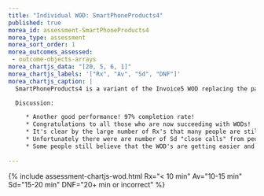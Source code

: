```yaml
---
title: "Individual WOD: SmartPhoneProducts4"
published: true
morea_id: assessment-SmartPhoneProducts4
morea_type: assessment
morea_sort_order: 1
morea_outcomes_assessed:
 - outcome-objects-arrays
morea_chartjs_data: "[20, 5, 6, 1]"
morea_chartjs_labels: '["Rx", "Av", "Sd", "DNF"]'
morea_chartjs_caption: |
  SmartPhoneProducts4 is a variant of the Invoice5 WOD replacing the parallel arrays with a multi-dimensional array.

  Discussion:

     * Another good performance! 97% completion rate!
     * Congratulations to all those who are now succeeding with WODs! 
     * It's clear by the large number of Rx's that many people are still improving their WOD performance.
     * Unfortunately there were are number of Sd "close calls" from people who had been completing the WODs just fine previously. This may be from poor preparation due to the short time between this WOD and the last WOD. If you had a hard time with this WOD but not on the previous one it is suggested that you look carefully at what you did differently to prepare. In particular many of the people who had trouble said they did not do the WOD until they got under DNF time. 
     * Some people still believe that the WOD's are getting easier and that it's not their skill that is improving. I've head comments like "The only reason I completed this WOD was because Arrays are easy" It's difficult to get perspective when you're on a fast moving train! Here's another perspective - perhaps Arrays are easy because your skills and understanding have developed to the point where you quickly understand and appreciate the elegance of using arrays. Ask yourself this, would you have been able to so quickly understand and apply Arrays at the start of this class? What if you had to do SmartphoneProducts4 in the first week of class? You might try even going back to an early WOD and see if you can do it in under DNF time. For example, [JAVASCRIPTCalc](../morea/060.expressions-operators/experience-JAVASCRIPTCalc.html) (over 90% DNF). 
 
---
```


{%  include assessment-chartjs-wod.html Rx="< 10 min" Av="10-15 min" Sd="15-20 min" DNF="20+ min or incorrect"  %}